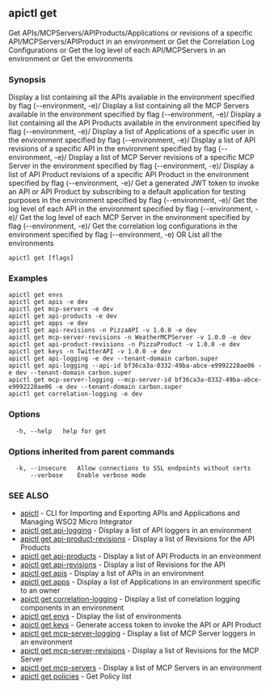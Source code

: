 ## apictl get

Get APIs/MCPServers/APIProducts/Applications or revisions of a specific API/MCPServers/APIProduct in an environment or Get the Correlation Log Configurations or Get the log level of each API/MCPServers in an environment or Get the environments

### Synopsis

Display a list containing all the APIs available in the environment specified by flag (--environment, -e)/
Display a list containing all the MCP Servers available in the environment specified by flag (--environment, -e)/
Display a list containing all the API Products available in the environment specified by flag (--environment, -e)/
Display a list of Applications of a specific user in the environment specified by flag (--environment, -e)/
Display a list of API revisions of a specific API in the environment specified by flag (--environment, -e)/
Display a list of MCP Server revisions of a specific MCP Server in the environment specified by flag (--environment, -e)/
Display a list of API Product revisions of a specific API Product in the environment specified by flag (--environment, -e)/
Get a generated JWT token to invoke an API or API Product by subscribing to a default application for testing purposes in the environment specified by flag (--environment, -e)/
Get the log level of each API in the environment specified by flag (--environment, -e)/
Get the log level of each MCP Server in the environment specified by flag (--environment, -e)/
Get the correlation log configurations in the environment specified by flag (--environment, -e)
OR
List all the environments

```
apictl get [flags]
```

### Examples

```
apictl get envs
apictl get apis -e dev
apictl get mcp-servers -e dev
apictl get api-products -e dev
apictl get apps -e dev
apictl get api-revisions -n PizzaAPI -v 1.0.0 -e dev
apictl get mcp-server-revisions -n WeatherMCPServer -v 1.0.0 -e dev
apictl get api-product-revisions -n PizzaProduct -v 1.0.0 -e dev
apictl get keys -n TwitterAPI -v 1.0.0 -e dev
apictl get api-logging -e dev --tenant-domain carbon.super
apictl get api-logging --api-id bf36ca3a-0332-49ba-abce-e9992228ae06 -e dev --tenant-domain carbon.super
apictl get mcp-server-logging --mcp-server-id bf36ca3a-0332-49ba-abce-e9992228ae06 -e dev --tenant-domain carbon.super
apictl get correlation-logging -e dev
```

### Options

```
  -h, --help   help for get
```

### Options inherited from parent commands

```
  -k, --insecure   Allow connections to SSL endpoints without certs
      --verbose    Enable verbose mode
```

### SEE ALSO

* [apictl](apictl.md)	 - CLI for Importing and Exporting APIs and Applications and Managing WSO2 Micro Integrator
* [apictl get api-logging](apictl_get_api-logging.md)	 - Display a list of API loggers in an environment
* [apictl get api-product-revisions](apictl_get_api-product-revisions.md)	 - Display a list of Revisions for the API Products
* [apictl get api-products](apictl_get_api-products.md)	 - Display a list of API Products in an environment
* [apictl get api-revisions](apictl_get_api-revisions.md)	 - Display a list of Revisions for the API
* [apictl get apis](apictl_get_apis.md)	 - Display a list of APIs in an environment
* [apictl get apps](apictl_get_apps.md)	 - Display a list of Applications in an environment specific to an owner
* [apictl get correlation-logging](apictl_get_correlation-logging.md)	 - Display a list of correlation logging components in an environment
* [apictl get envs](apictl_get_envs.md)	 - Display the list of environments
* [apictl get keys](apictl_get_keys.md)	 - Generate access token to invoke the API or API Product
* [apictl get mcp-server-logging](apictl_get_mcp-server-logging.md)	 - Display a list of MCP Server loggers in an environment
* [apictl get mcp-server-revisions](apictl_get_mcp-server-revisions.md)	 - Display a list of Revisions for the MCP Server
* [apictl get mcp-servers](apictl_get_mcp-servers.md)	 - Display a list of MCP Servers in an environment
* [apictl get policies](apictl_get_policies.md)	 - Get Policy list

